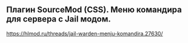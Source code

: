 ## Плагин SourceMod (CSS). Меню командира для сервера с Jail модом.
https://hlmod.ru/threads/jail-warden-menju-komandira.27630/

